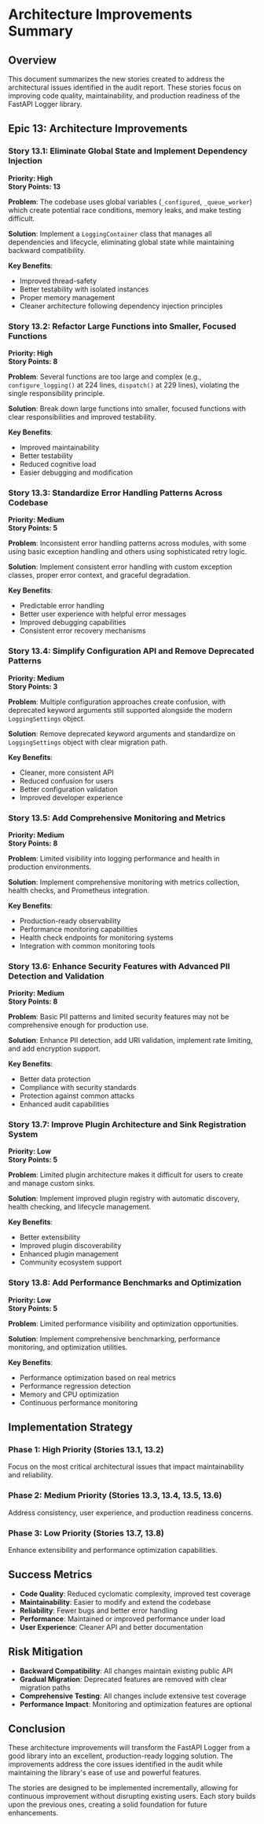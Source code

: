 # Architecture Improvements Summary

## Overview

This document summarizes the new stories created to address the architectural issues identified in the audit report. These stories focus on improving code quality, maintainability, and production readiness of the FastAPI Logger library.

## Epic 13: Architecture Improvements

### Story 13.1: Eliminate Global State and Implement Dependency Injection

**Priority: High**  
**Story Points: 13**

**Problem**: The codebase uses global variables (`_configured`, `_queue_worker`) which create potential race conditions, memory leaks, and make testing difficult.

**Solution**: Implement a `LoggingContainer` class that manages all dependencies and lifecycle, eliminating global state while maintaining backward compatibility.

**Key Benefits**:

- Improved thread-safety
- Better testability with isolated instances
- Proper memory management
- Cleaner architecture following dependency injection principles

### Story 13.2: Refactor Large Functions into Smaller, Focused Functions

**Priority: High**  
**Story Points: 8**

**Problem**: Several functions are too large and complex (e.g., `configure_logging()` at 224 lines, `dispatch()` at 229 lines), violating the single responsibility principle.

**Solution**: Break down large functions into smaller, focused functions with clear responsibilities and improved testability.

**Key Benefits**:

- Improved maintainability
- Better testability
- Reduced cognitive load
- Easier debugging and modification

### Story 13.3: Standardize Error Handling Patterns Across Codebase

**Priority: Medium**  
**Story Points: 5**

**Problem**: Inconsistent error handling patterns across modules, with some using basic exception handling and others using sophisticated retry logic.

**Solution**: Implement consistent error handling with custom exception classes, proper error context, and graceful degradation.

**Key Benefits**:

- Predictable error handling
- Better user experience with helpful error messages
- Improved debugging capabilities
- Consistent error recovery mechanisms

### Story 13.4: Simplify Configuration API and Remove Deprecated Patterns

**Priority: Medium**  
**Story Points: 3**

**Problem**: Multiple configuration approaches create confusion, with deprecated keyword arguments still supported alongside the modern `LoggingSettings` object.

**Solution**: Remove deprecated keyword arguments and standardize on `LoggingSettings` object with clear migration path.

**Key Benefits**:

- Cleaner, more consistent API
- Reduced confusion for users
- Better configuration validation
- Improved developer experience

### Story 13.5: Add Comprehensive Monitoring and Metrics

**Priority: Medium**  
**Story Points: 8**

**Problem**: Limited visibility into logging performance and health in production environments.

**Solution**: Implement comprehensive monitoring with metrics collection, health checks, and Prometheus integration.

**Key Benefits**:

- Production-ready observability
- Performance monitoring capabilities
- Health check endpoints for monitoring systems
- Integration with common monitoring tools

### Story 13.6: Enhance Security Features with Advanced PII Detection and Validation

**Priority: Medium**  
**Story Points: 8**

**Problem**: Basic PII patterns and limited security features may not be comprehensive enough for production use.

**Solution**: Enhance PII detection, add URI validation, implement rate limiting, and add encryption support.

**Key Benefits**:

- Better data protection
- Compliance with security standards
- Protection against common attacks
- Enhanced audit capabilities

### Story 13.7: Improve Plugin Architecture and Sink Registration System

**Priority: Low**  
**Story Points: 5**

**Problem**: Limited plugin architecture makes it difficult for users to create and manage custom sinks.

**Solution**: Implement improved plugin registry with automatic discovery, health checking, and lifecycle management.

**Key Benefits**:

- Better extensibility
- Improved plugin discoverability
- Enhanced plugin management
- Community ecosystem support

### Story 13.8: Add Performance Benchmarks and Optimization

**Priority: Low**  
**Story Points: 5**

**Problem**: Limited performance visibility and optimization opportunities.

**Solution**: Implement comprehensive benchmarking, performance monitoring, and optimization utilities.

**Key Benefits**:

- Performance optimization based on real metrics
- Performance regression detection
- Memory and CPU optimization
- Continuous performance monitoring

## Implementation Strategy

### Phase 1: High Priority (Stories 13.1, 13.2)

Focus on the most critical architectural issues that impact maintainability and reliability.

### Phase 2: Medium Priority (Stories 13.3, 13.4, 13.5, 13.6)

Address consistency, user experience, and production readiness concerns.

### Phase 3: Low Priority (Stories 13.7, 13.8)

Enhance extensibility and performance optimization capabilities.

## Success Metrics

- **Code Quality**: Reduced cyclomatic complexity, improved test coverage
- **Maintainability**: Easier to modify and extend the codebase
- **Reliability**: Fewer bugs and better error handling
- **Performance**: Maintained or improved performance under load
- **User Experience**: Cleaner API and better documentation

## Risk Mitigation

- **Backward Compatibility**: All changes maintain existing public API
- **Gradual Migration**: Deprecated features are removed with clear migration paths
- **Comprehensive Testing**: All changes include extensive test coverage
- **Performance Impact**: Monitoring and optimization features are optional

## Conclusion

These architecture improvements will transform the FastAPI Logger from a good library into an excellent, production-ready logging solution. The improvements address the core issues identified in the audit while maintaining the library's ease of use and powerful features.

The stories are designed to be implemented incrementally, allowing for continuous improvement without disrupting existing users. Each story builds upon the previous ones, creating a solid foundation for future enhancements.
